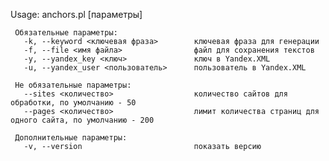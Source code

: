 Usage:
    anchors.pl [параметры]

     Обязательные параметры:
       -k, --keyword <ключевая фраза>        ключевая фраза для генерации
       -f, --file <имя файла>                файл для сохранения текстов
       -y, --yandex_key <ключ>               ключ в Yandex.XML
       -u, --yandex_user <пользователь>      пользователь в Yandex.XML

     Не обязательные параметры:
       --sites <количество>                  количество сайтов для обработки, по умолчанию - 50
       --pages <количество>                  лимит количества страниц для одного сайта, по умолчанию - 200

     Дополнительные параметры:
       -v, --version                         показать версию


